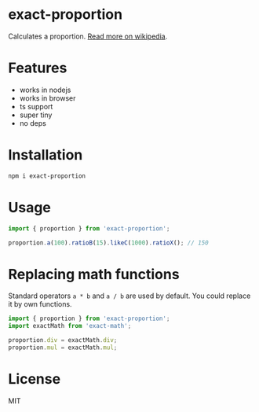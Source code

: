 # exact-proportion

Calculates a proportion. [Read more on wikipedia](<https://en.wikipedia.org/wiki/Proportion_(mathematics)>).

# Features

-   works in nodejs
-   works in browser
-   ts support
-   super tiny
-   no deps

# Installation

```bash
npm i exact-proportion
```

# Usage

```ts
import { proportion } from 'exact-proportion';

proportion.a(100).ratioB(15).likeC(1000).ratioX(); // 150
```

# Replacing math functions

Standard operators `a * b` and `a / b` are used by default.
You could replace it by own functions.

```ts
import { proportion } from 'exact-proportion';
import exactMath from 'exact-math';

proportion.div = exactMath.div;
proportion.mul = exactMath.mul;
```

# License

MIT
